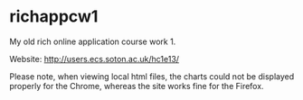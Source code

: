 # richappcw1
My old rich online application course work 1.

Website: http://users.ecs.soton.ac.uk/hc1e13/

Please note, when viewing local html files, the charts could not be displayed properly for the Chrome, whereas the site works fine for the Firefox.

